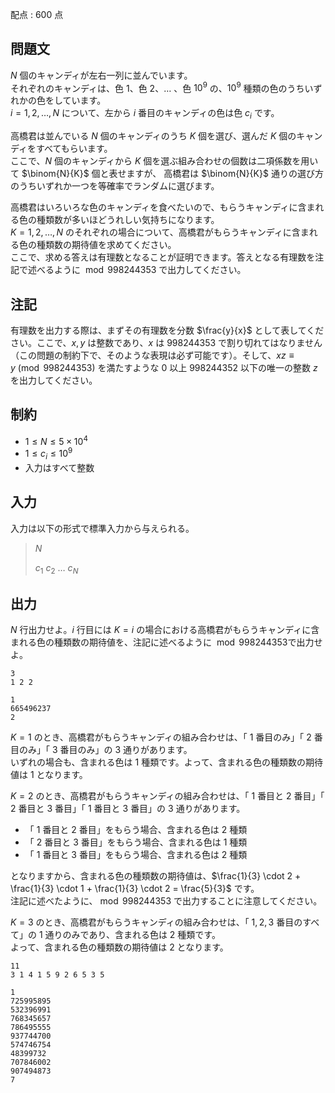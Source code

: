 配点 : $600$ 点

## 問題文

$N$ 個のキャンディが左右一列に並んでいます。<br>
それぞれのキャンディは、色 $1$、色 $2$、$\ldots$ 、色 $10^9$ の、$10^9$ 種類の色のうちいずれかの色をしています。<br>
$i = 1, 2, \ldots, N$ について、左から $i$ 番目のキャンディの色は色 $c_i$ です。  

高橋君は並んでいる $N$ 個のキャンディのうち $K$ 個を選び、選んだ $K$ 個のキャンディをすべてもらいます。<br>
ここで、$N$ 個のキャンディから $K$ 個を選ぶ組み合わせの個数は二項係数を用いて $\binom{N}{K}$ 個と表せますが、
高橋君は $\binom{N}{K}$ 通りの選び方のうちいずれか一つを等確率でランダムに選びます。

高橋君はいろいろな色のキャンディを食べたいので、もらうキャンディに含まれる色の種類数が多いほどうれしい気持ちになります。<br>
$K = 1, 2, \ldots, N$ のそれぞれの場合について、高橋君がもらうキャンディに含まれる色の種類数の期待値を求めてください。<br>
ここで、求める答えは有理数となることが証明できます。答えとなる有理数を注記で述べるように $\bmod 998244353$ で出力してください。

## 注記

有理数を出力する際は、まずその有理数を分数 $\frac{y}{x}$ として表してください。ここで、$x, y$ は整数であり、$x$ は $998244353$ で割り切れてはなりません（この問題の制約下で、そのような表現は必ず可能です）。そして、$xz \equiv y \pmod{998244353}$ を満たすような $0$ 以上 $998244352$ 以下の唯一の整数 $z$ を出力してください。

## 制約

- $1 \leq N \leq 5 \times 10^4$
- $1 \leq c_i \leq 10^9$
- 入力はすべて整数

## 入力

入力は以下の形式で標準入力から与えられる。

> $N$
> 
> $c_1$ $c_2$ $\ldots$ $c_N$

## 出力

$N$ 行出力せよ。$i$ 行目には $K = i$ の場合における高橋君がもらうキャンディに含まれる色の種類数の期待値を、注記に述べるように $\bmod 998244353$で出力せよ。

```input1
3
1 2 2
```

```output1
1
665496237
2
```

$K = 1$ のとき、高橋君がもらうキャンディの組み合わせは、「 $1$ 番目のみ」「 $2$ 番目のみ」「 $3$ 番目のみ」の $3$ 通りがあります。<br>
いずれの場合も、含まれる色は $1$ 種類です。よって、含まれる色の種類数の期待値は $1$ となります。

$K = 2$ のとき、高橋君がもらうキャンディの組み合わせは、「 $1$ 番目と $2$ 番目」「 $2$ 番目と $3$ 番目」「 $1$ 番目と $3$ 番目」の $3$ 通りがあります。

- 「 $1$ 番目と $2$ 番目」をもらう場合、含まれる色は $2$ 種類
- 「 $2$ 番目と $3$ 番目」をもらう場合、含まれる色は $1$ 種類
- 「 $1$ 番目と $3$ 番目」をもらう場合、含まれる色は $2$ 種類

となりますから、含まれる色の種類数の期待値は、$\frac{1}{3} \cdot 2 + \frac{1}{3} \cdot 1 + \frac{1}{3} \cdot 2 = \frac{5}{3}$ です。<br>
注記に述べたように、$\bmod 998244353$ で出力することに注意してください。

$K = 3$ のとき、高橋君がもらうキャンディの組み合わせは、「 $1, 2, 3$ 番目のすべて」の $1$ 通りのみであり、含まれる色は $2$ 種類です。<br>
よって、含まれる色の種類数の期待値は $2$ となります。

```input2
11
3 1 4 1 5 9 2 6 5 3 5
```

```output2
1
725995895
532396991
768345657
786495555
937744700
574746754
48399732
707846002
907494873
7
```
